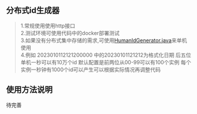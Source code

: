## 分布式id生成器
> 1.常规使用使用http接口  
> 2.测试环境可使用代码中的docker部署测试  
> 3.如果没有分布式集中存储的需求,可使用[HumanIdGenerator.java](id-generator-facade%2Fsrc%2Fmain%2Fjava%2Fcom%2Fyyp%2Fid%2Fgenerator%2Ftools%2FHumanIdGenerator.java)来单机使用  
> 4.例如 2023010112121200000 中的20230101121212为格式化日期 后五位单机一秒可以有10万个id 默认配置是前两位从00-99可以有100个实例 每个实例一秒钟有1000个id可以产生可以根据实际情况再调整代码  

## 使用方法说明
待完善